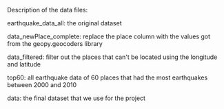 Description of the data files:

earthquake_data_all: the original dataset

data_newPlace_complete: replace the place column with the values got from the geopy.geocoders library 

data_filtered: filter out the places that can't be located using the longitude and latitude

top60: all earthquake data of 60 places that had the most earthquakes between 2000 and 2010

data: the final dataset that we use for the project
